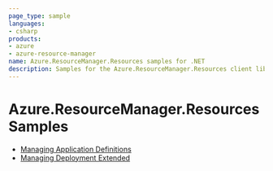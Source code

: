 ```yaml
---
page_type: sample
languages:
- csharp
products:
- azure
- azure-resource-manager
name: Azure.ResourceManager.Resources samples for .NET
description: Samples for the Azure.ResourceManager.Resources client library
---
```


# Azure.ResourceManager.Resources Samples

- [Managing Application Definitions](https://github.com/Azure/azure-sdk-for-net/blob/main/sdk/resources/Azure.ResourceManager.Resources/samples/Sample1_ManagingApplicationDefinitions.md)
- [Managing Deployment Extended](https://github.com/Azure/azure-sdk-for-net/blob/main/sdk/resources/Azure.ResourceManager.Resources/samples/Sample2_ManagingDeploymentExtendeds.md)
